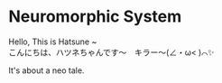 # Neuromorphic System

Hello, This is Hatsune ~\
こんにちは、ハツネちゃんです～　キラー～(∠・ω< )⌒✨

It's about a neo tale.
